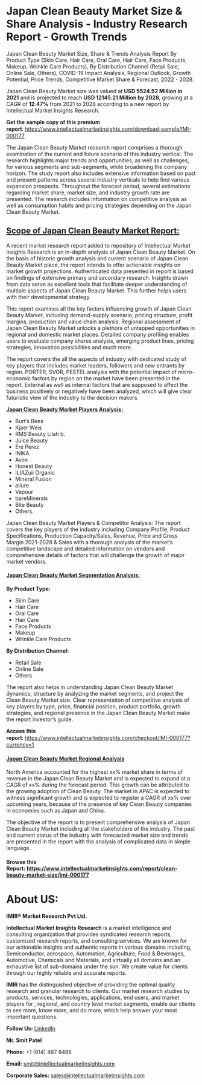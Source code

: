 <h1>Japan Clean Beauty Market Size &amp; Share Analysis - Industry Research Report - Growth Trends</h1>
<p>Japan Clean Beauty Market Size, Share &amp; Trends Analysis Report By Product Type (Skin Care, Hair Care, Oral Care, Hair Care, Face Products, Makeup, Wrinkle Care Products), By Distribution Channel (Retail Sale, Online Sale, Others), COVID-19 Impact Analysis, Regional Outlook, Growth Potential, Price Trends, Competitive Market Share &amp; Forecast, 2022 - 2028.</p>
<p>Japan Clean Beauty Market size was valued at&nbsp;<strong>USD 5524.52 Million in 2021</strong>&nbsp;and is projected to reach&nbsp;<strong>USD 12145.21 Million by 2028</strong>, growing at a CAGR of&nbsp;<strong>12.47%</strong>&nbsp;from 2021 to 2028 according to a new report by Intellectual Market Insights Research.</p>
<p>𝐆𝐞𝐭 𝐭𝐡𝐞 𝐬𝐚𝐦𝐩𝐥𝐞 𝐜𝐨𝐩𝐲 𝐨𝐟 𝐭𝐡𝐢𝐬 𝐩𝐫𝐞𝐦𝐢𝐮𝐦 𝐫𝐞𝐩𝐨𝐫𝐭:&nbsp;<a href="https://www.intellectualmarketinsights.com/download-sample/IMI-000177">https://www.intellectualmarketinsights.com/download-sample/IMI-000177</a>&nbsp;</p>
<p>The Japan Clean Beauty Market research report comprises a thorough examination of the current and future scenario of this industry vertical. The research highlights major trends and opportunities, as well as challenges, for various segments and sub-segments, while broadening the company horizon. The study report also includes extensive information based on past and present patterns across several industry verticals to help find various expansion prospects. Throughout the forecast period, several estimations regarding market share, market size, and industry growth rate are presented. The research includes information on competitive analysis as well as consumption habits and pricing strategies depending on the Japan Clean Beauty Market.</p>
<h2><u>Scope of Japan Clean Beauty Market Report:</u></h2>
<p>A recent market research report added to repository of Intellectual Market Insights Research is an in-depth analysis of Japan Clean Beauty Market. On the basis of historic growth analysis and current scenario of Japan Clean Beauty Market place, the report intends to offer actionable insights on market growth projections. Authenticated data presented in report is based on findings of extensive primary and secondary research. Insights drawn from data serve as excellent tools that facilitate deeper understanding of multiple aspects of Japan Clean Beauty Market. This further helps users with their developmental strategy.</p>
<p>This report examines all the key factors influencing growth of Japan Clean Beauty Market, including demand-supply scenario, pricing structure, profit margins, production and value chain analysis. Regional assessment of Japan Clean Beauty Market unlocks a plethora of untapped opportunities in regional and domestic market places. Detailed company profiling enables users to evaluate company shares analysis, emerging product lines, pricing strategies, innovation possibilities and much more.</p>
<p>The report covers the all the aspects of industry with dedicated study of key players that includes market leaders, followers and new entrants by region. PORTER, SVOR, PESTEL analysis with the potential impact of micro-economic factors by region on the market have been presented in the report. External as well as internal factors that are supposed to affect the business positively or negatively have been analyzed, which will give clear futuristic view of the industry to the decision makers.</p>
<p><strong><u>Japan Clean Beauty Market Players Analysis:</u></strong></p>
<ul>
<li>Burt&rsquo;s Bees</li>
<li>Kjaer Weis</li>
<li>RMS Beauty Lilah b.</li>
<li>Juice Beauty</li>
<li>Ere Perez</li>
<li>INIKA</li>
<li>Avon</li>
<li>Honest Beauty</li>
<li>ILIAZuii Organic</li>
<li>Mineral Fusion</li>
<li>allure</li>
<li>Vapour</li>
<li>bareMinerals</li>
<li>Bite Beauty</li>
<li>Others.</li>
</ul>
<p>Japan Clean Beauty Market Players &amp; Competitor Analysis: The report covers the key players of the industry including Company Profile, Product Specifications, Production Capacity/Sales, Revenue, Price and Gross Margin 2021-2028 &amp; Sales with a thorough analysis of the market&rsquo;s competitive landscape and detailed information on vendors and comprehensive details of factors that will challenge the growth of major market vendors.</p>
<h4><strong><u>Japan Clean Beauty Market Segmentation Analysis:</u></strong></h4>
<p><strong>By Product Type:&nbsp;</strong></p>
<ul>
<li>Skin Care</li>
<li>Hair Care</li>
<li>Oral Care</li>
<li>Hair Care</li>
<li>Face Products</li>
<li>Makeup</li>
<li>Wrinkle Care Products</li>
</ul>
<p><strong>By Distribution Channel:&nbsp;</strong></p>
<ul>
<li>Retail Sale</li>
<li>Online Sale</li>
<li>Others</li>
</ul>
<p>The report also helps in understanding Japan Clean Beauty Market dynamics, structure by analyzing the market segments, and project the Clean Beauty&nbsp;Market size. Clear representation of competitive analysis of key players by type, price, financial position, product portfolio, growth strategies, and regional presence in the Japan Clean Beauty Market make the report investor&rsquo;s guide.</p>
<p>𝐀𝐜𝐜𝐞𝐬𝐬 𝐭𝐡𝐢𝐬 𝐫𝐞𝐩𝐨𝐫𝐭:&nbsp;<a href="https://www.intellectualmarketinsights.com/checkout/IMI-000177?currency=1">https://www.intellectualmarketinsights.com/checkout/IMI-000177?currency=1</a>&nbsp;</p>
<h4><strong><u> Japan Clean Beauty Market Regional Analysis</u></strong></h4>
<p>North America accounted for the highest xx% market share in terms of revenue in the Japan Clean Beauty Market and is expected to expand at a CAGR of xx% during the forecast period. This growth can be attributed to the growing adoption of Clean Beauty. The market in APAC is expected to witness significant growth and is expected to register a CAGR of xx% over upcoming years, because of the presence of key Clean Beauty companies in economies such as Japan and China.</p>
<p>The objective of the report is to present comprehensive analysis of Japan Clean Beauty Market including all the stakeholders of the industry. The past and current status of the industry with forecasted market size and trends are presented in the report with the analysis of complicated data in simple language.</p>
<h4><strong>Browse this Report:&nbsp;<a href="https://www.intellectualmarketinsights.com/report/clean-beauty-market-size/imi-000177">https://www.intellectualmarketinsights.com/report/clean-beauty-market-size/imi-000177</a>&nbsp;</strong></h4>
<h1>About US:</h1>
<p><strong>IMIR&reg; Market Research Pvt Ltd.</strong></p>
<p><strong>Intellectual Market Insights Research</strong> is a market intelligence and consulting organization that provides syndicated research reports, customized research reports, and consulting services. We are known for our actionable insights and authentic reports in various domains including, Semiconductor, aerospace, Automation, Agriculture, Food &amp; Beverages, Automotive, Chemicals and Materials, and virtually all domains and an exhaustive list of sub-domains under the sun. We create value for clients through our highly reliable and accurate reports.</p>
<p><strong>IMIR</strong> has the distinguished objective of providing the optimal quality research and granular research to clients. Our market research studies by products, services, technologies, applications, end users, and market players for , regional, and country level market segments, enable our clients to see more, know more, and do more, which help answer your most important questions.</p>
<p><strong>Follow Us:</strong> <a href="https://www.linkedin.com/company/imir-marketresearch/">LinkedIn</a></p>
<p><strong>Mr. Smit Patel</strong></p>
<p><strong>Phone:</strong> +1 (814) 487 8486</p>
<p><strong>Email:</strong> <a href="mailto:smit@intellectualmarketinsights.com">smit@intellectualmarketinsights.com</a></p>
<p><strong>Corporate Sales:</strong> <a href="mailto:sales@intellectualmarketinsights.com">sales@intellectualmarketinsights.com</a></p>
<div>&nbsp;</div>
